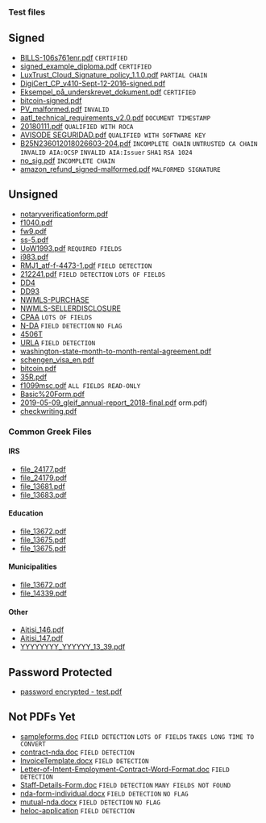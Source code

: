 ### Test files

## Signed
- [BILLS-106s761enr.pdf](https://peculiarventures.github.io/ExamplePDFs/signed/BILLS-106s761enr.pdf) `CERTIFIED`
- [signed_example_diploma.pdf](https://peculiarventures.github.io/ExamplePDFs/signed/signed_example_diploma.pdf) `CERTIFIED`
- [LuxTrust_Cloud_Signature_policy_1.1.0.pdf](https://peculiarventures.github.io/ExamplePDFs/signed/LuxTrust_Cloud_Signature_policy_1.1.0.pdf)  `PARTIAL CHAIN`
- [DigiCert_CP_v410-Sept-12-2016-signed.pdf](https://peculiarventures.github.io/ExamplePDFs/signed/DigiCert_CP_v410-Sept-12-2016-signed.pdf)
- [Eksempel_på_underskrevet_dokument.pdf](https://peculiarventures.github.io/ExamplePDFs/signed/Eksempel_på_underskrevet_dokument.pdf) `CERTIFIED`
- [bitcoin-signed.pdf](https://peculiarventures.github.io/ExamplePDFs/signed/bitcoin-signed.pdf)
- [PV_malformed.pdf](https://peculiarventures.github.io/ExamplePDFs/signed/PV_malformed.pdf) `INVALID`
- [aatl_technical_requirements_v2.0.pdf](https://peculiarventures.github.io/ExamplePDFs/signed/aatl_technical_requirements_v2.0.pdf) `DOCUMENT TIMESTAMP`
- [20180111.pdf](https://peculiarventures.github.io/ExamplePDFs/signed/20180111-001%20-%20signed%20with%20hancock.pdf) `QUALIFIED WITH ROCA`
- [AVISODE SEGURIDAD.pdf](https://peculiarventures.github.io/ExamplePDFs/signed/AVISO%20DE%20SEGURIDAD%20-%20signed%20with%20hancock%20-%2020180109-1653.pdf) `QUALIFIED WITH SOFTWARE KEY`
- [B25N236012018026603-204.pdf](https://peculiarventures.github.io/ExamplePDFs/signed/B25N236012018026603-204.pdf) `INCOMPLETE CHAIN` `UNTRUSTED CA CHAIN` `INVALID AIA:OCSP` `INVALID AIA:Issuer` `SHA1` `RSA 1024`
- [no_sig.pdf](https://peculiarventures.github.io/ExamplePDFs/signed/no_sig.pdf) `INCOMPLETE CHAIN`
- [amazon_refund_signed-malformed.pdf](https://peculiarventures.github.io/ExamplePDFs/signed/amazon_refund_signed-malformed.pdf) `MALFORMED SIGNATURE`



## Unsigned
- [notaryverificationform.pdf](https://peculiarventures.github.io/ExamplePDFs/unsigned/notaryverificationform.pdf)
- [f1040.pdf](https://peculiarventures.github.io/ExamplePDFs/unsigned/f1040.pdf)
- [fw9.pdf](https://peculiarventures.github.io/ExamplePDFs/unsigned/fw9.pdf)
- [ss-5.pdf](https://peculiarventures.github.io/ExamplePDFs/unsigned/ss-5.pdf)
- [UoW1993.pdf](https://peculiarventures.github.io/ExamplePDFs/unsigned/UoW1993.pdf) `REQUIRED FIELDS`
- [i983.pdf](https://peculiarventures.github.io/ExamplePDFs/unsigned/i983.pdf)
- [RMJ1_atf-f-4473-1.pdf](https://peculiarventures.github.io/ExamplePDFs/unsigned/RMJ1_atf-f-4473-1.pdf)  `FIELD DETECTION`
- [212241.pdf](https://peculiarventures.github.io/ExamplePDFs/unsigned/212241.pdf) `FIELD DETECTION` `LOTS OF FIELDS`
- [DD4](https://peculiarventures.github.io//ExamplePDFs/unsigned/dd0004.pdf)
- [DD93](https://peculiarventures.github.io/ExamplePDFs/unsigned/dd0093.pdf)
- [NWMLS-PURCHASE](https://peculiarventures.github.io/ExamplePDFs/unsigned/Sample-Purchase-agreement.pdf)
- [NWMLS-SELLERDISCLOSURE](https://peculiarventures.github.io/ExamplePDFs/unsigned/17-Seller-Disclosure.pdf)
- [CPAA](https://peculiarventures.github.io/ExamplePDFs/unsigned/CPAA.pdf) `LOTS OF FIELDS`
- [N-DA](https://peculiarventures.github.io//ExamplePDFs/unsigned/N-DA.pdf)  `FIELD DETECTION` `NO FLAG`
- [4506T](https://peculiarventures.github.io/ExamplePDFs/unsigned/RfRoTR.pdf)
- [URLA](https://peculiarventures.github.io/ExamplePDFs/unsigned/URLA.pdf) `FIELD DETECTION`
- [washington-state-month-to-month-rental-agreement.pdf](https://peculiarventures.github.io/ExamplePDFs/unsigned/washington-state-month-to-month-rental-agreement.pdf)
- [schengen_visa_en.pdf](https://peculiarventures.github.io//ExamplePDFs/unsigned/schengen_visa_en.pdf)
- [bitcoin.pdf](https://peculiarventures.github.io/ExamplePDFs/unsigned/bitcoin.pdf)
- [35R.pdf](https://peculiarventures.github.io/ExamplePDFs/unsigned/35R.pdf)
- [f1099msc.pdf](https://peculiarventures.github.io/ExamplePDFs/unsigned/f1099msc.pdf) `ALL FIELDS READ-ONLY`
- [Basic%20Form.pdf](https://peculiarventures.github.io/ExamplePDFs/unsigned/Basic%20Form.pdf)
- [2019-05-09_gleif_annual-report_2018-final.pdf](https://peculiarventures.github.io/ExamplePDFs/unsigned/2019-05-09_gleif_annual-report_2018-final.pdf)
orm.pdf)
- [checkwriting.pdf](https://github.com/PeculiarVentures/ExamplePDFs/raw/gh-pages/unsigned/checkwriting.pdf)




### Common Greek Files

#### IRS
- [file_24177.pdf](https://peculiarventures.github.io/ExamplePDFs/unsigned/greece/education/file_24177.pdf)
- [file_24179.pdf](https://peculiarventures.github.io/ExamplePDFs/unsigned/greece/education/file_24179.pdf)
- [file_13681.pdf](https://peculiarventures.github.io/ExamplePDFs/unsigned/greece/education/file_13681.pdf)
- [file_13683.pdf](https://peculiarventures.github.io/ExamplePDFs/unsigned/greece/education/file_13683.pdf)

#### Education
- [file_13672.pdf](https://peculiarventures.github.io/ExamplePDFs/unsigned/greece/irs/file_13672.pdf)
- [file_13675.pdf](https://peculiarventures.github.io/ExamplePDFs/unsigned/greece/irs/file_13675.pdf)
- [file_13675.pdf](https://peculiarventures.github.io/ExamplePDFs/unsigned/greece/irs/file_13675.pdf)

#### Municipalities
- [file_13672.pdf](https://peculiarventures.github.io/ExamplePDFs/unsigned/greece/irs/file_14270.pdf)
- [file_14339.pdf](https://peculiarventures.github.io/ExamplePDFs/unsigned/greece/irs/file_14339.pdf)

#### Other
- [Aitisi_146.pdf](https://peculiarventures.github.io/ExamplePDFs/unsigned/greece/irs/Aitisi_146.pdf)
- [Aitisi_147.pdf](https://peculiarventures.github.io/ExamplePDFs/unsigned/greece/irs/Aitisi_147.pdf)
- [YYYYYYYY_YYYYYY_13_39.pdf](https://peculiarventures.github.io/ExamplePDFs/unsigned/greece/irs/YYYYYYYY_YYYYYY_13_39.pdf)




## Password Protected
- [password encrypted - test.pdf](https://peculiarventures.github.io/ExamplePDFs/password/password%20encrypted%20-%20test.pdf)

## Not PDFs Yet
- [sampleforms.doc](https://peculiarventures.github.io/ExamplePDFs/notPDFs/sampleforms.doc) `FIELD DETECTION` `LOTS OF FIELDS` `TAKES LONG TIME TO CONVERT`
- [contract-nda.doc](https://peculiarventures.github.io/ExamplePDFs/notPDFs/contract-nda.doc) `FIELD DETECTION`
- [InvoiceTemplate.docx](https://peculiarventures.github.io/ExamplePDFs/notPDFs/InvoiceTemplate.docx) `FIELD DETECTION`
- [Letter-of-Intent-Employment-Contract-Word-Format.doc](https://peculiarventures.github.io/ExamplePDFs/notPDFs/Letter-of-Intent-Employment-Contract-Word-Format.doc) `FIELD DETECTION`
- [Staff-Details-Form.doc](https://peculiarventures.github.io/ExamplePDFs/notPDFs/Staff-Details-Form.doc) `FIELD DETECTION` `MANY FIELDS NOT FOUND`
- [nda-form-individual.docx](https://peculiarventures.github.io/ExamplePDFs/notPDFs/nda-form-individual.docx)  `FIELD DETECTION` `NO FLAG`
- [mutual-nda.docx](https://peculiarventures.github.io/ExamplePDFs/notPDFs/mutual-nda.docx)  `FIELD DETECTION` `NO FLAG`
- [heloc-application](https://peculiarventures.github.io/ExamplePDFs/notPDFs/CCF-220H_%20HELOC_%20Consumer_%20Loan_%20App%20-%20Word%20Form%20Example.doc) `FIELD DETECTION` 


